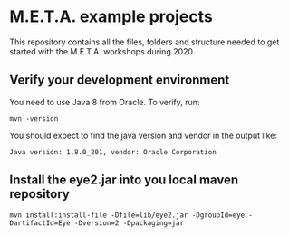 # M.E.T.A. example projects

This repository contains all the files, folders and structure needed to get started with the M.E.T.A. workshops during 2020.

## Verify your development environment

You need to use Java 8 from Oracle. To verify, run:

```
mvn -version
```

You should expect to find the java version and vendor in the output like:

```
Java version: 1.8.0_201, vendor: Oracle Corporation
```

## Install the eye2.jar into you local maven repository

```
mvn install:install-file -Dfile=lib/eye2.jar -DgroupId=eye -DartifactId=Eye -Dversion=2 -Dpackaging=jar
```
